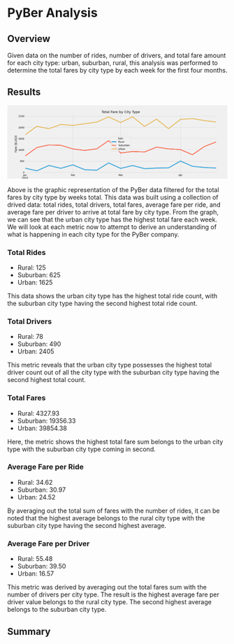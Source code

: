 # PyBer Analysis

## Overview

Given data on the number of rides, number of drivers, and total fare amount for each city type: urban, suburban, rural, this analysis was performed to determine the total fares by city type by each week for the first four months.

## Results

![Total Fares by City Type](https://github.com/MattK1454/PyBer_Analysis/blob/main/analysis/PyBer_fare_summary.png)

Above is the graphic representation of the PyBer data filtered for the total fares by city type by weeks total. This data was built using a collection of drived data: total rides, total drivers, total fares, average fare per ride, and average fare per driver to arrive at total fare by city type. From the graph, we can see that the urban city type has the highest total fare each week. We will look at each metric now to attempt to derive an understanding of what is happening in each city type for the PyBer company.

### Total Rides

- Rural: 125
- Suburban: 625
- Urban: 1625

This data shows the urban city type has the highest total ride count, with the suburban city type having the second highest total ride count.

### Total Drivers

- Rural: 78
- Suburban: 490
- Urban: 2405

This metric reveals that the urban city type possesses the highest total driver count out of all the city type with the suburban city type having the second highest total count.

### Total Fares

- Rural: 4327.93
- Suburban: 19356.33
- Urban: 39854.38

Here, the metric shows the highest total fare sum belongs to the urban city type with the suburban city type coming in second.

### Average Fare per Ride

- Rural: 34.62
- Suburban: 30.97
- Urban: 24.52

By averaging out the total sum of fares with the number of rides, it can be noted that the highest average belongs to the rural city type with the suburban city type having the second highest average.

### Average Fare per Driver

- Rural: 55.48
- Suburban: 39.50
- Urban: 16.57

This metric was derived by averaging out the total fares sum with the number of drivers per city type. The result is the highest average fare per driver value belongs to the rural city type. The second highest average belongs to the suburban city type.

## Summary

